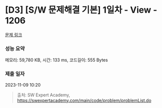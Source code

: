 # [D3] [S/W 문제해결 기본] 1일차 - View - 1206 

[문제 링크](https://swexpertacademy.com/main/code/problem/problemDetail.do?contestProbId=AV134DPqAA8CFAYh) 

### 성능 요약

메모리: 59,780 KB, 시간: 133 ms, 코드길이: 555 Bytes

### 제출 일자

2023-11-09 10:20



> 출처: SW Expert Academy, https://swexpertacademy.com/main/code/problem/problemList.do